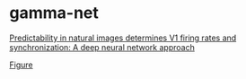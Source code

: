 
# gamma-net

[Predictability in natural images determines V1 firing rates and synchronization: A deep neural network approach](https://www.biorxiv.org/content/10.1101/2020.08.10.242958v1) 

[Figure](EfHg943XYAAOjxH.jpg)
